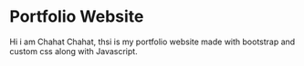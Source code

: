 # Portfolio Website
Hi i am Chahat Chahat, thsi is my portfolio website made with bootstrap and custom css along with Javascript.
